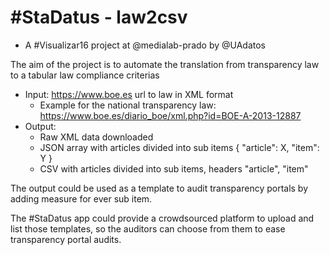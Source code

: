 # #StaDatus - law2csv

* A #Visualizar16 project at @medialab-prado by @UAdatos

The aim of the project is to automate the translation from transparency law to a tabular law compliance criterias

* Input: https://www.boe.es url to law in XML format
    * Example for the national transparency law: https://www.boe.es/diario_boe/xml.php?id=BOE-A-2013-12887
* Output:
    * Raw XML data downloaded
    * JSON array with articles divided into sub items { "article": X, "item": Y }
    * CSV with articles divided into sub items, headers "article", "item"

The output could be used as a template to audit transparency portals by adding measure for ever sub item.

The #StaDatus app could provide a crowdsourced platform to upload and list those templates, so the auditors can choose from them to ease transparency portal audits.
